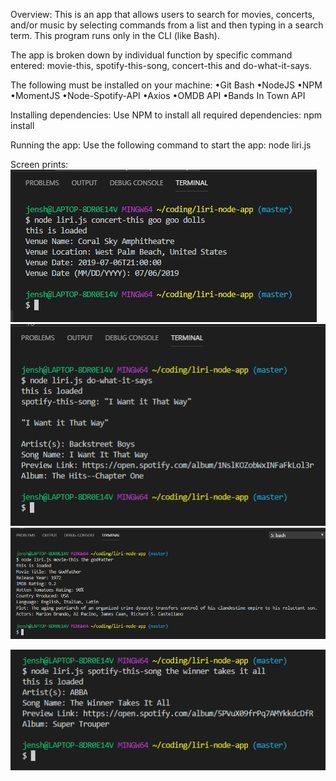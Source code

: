 <!-- [Google](http://www.google.com/)
![Test Image - JPG](./images/test.JPG)
![Test Image - PNG](./images/test.PNG) -->

Overview:
This is an app that allows users to search for movies, concerts, and/or music by selecting commands from a list and then typing in a search term. This program runs only in the CLI (like Bash).

The app is broken down by individual function by specific command entered: movie-this, spotify-this-song, concert-this and do-what-it-says.  

The following must be installed on your machine:
•Git Bash
•NodeJS
•NPM
•MomentJS
•Node-Spotify-API
•Axios
•OMDB API
•Bands In Town API

Installing dependencies:
Use NPM to install all required dependencies:
npm install

Running the app: 
Use the following command to start the app:  node liri.js

Screen prints:
![Concert This](./images/concert-this.PNG)
![Do What It Says](./images/do-what-it-says.PNG)
![Movie This - Movie Entered](./images/movie-this-with-movie.PNG)
<!-- ![Movie This 2 - No Movie Entered](./images/movie-this-with-no-movie.PNG) -->
![Spotify This Song - Song Entered](./images/spotify-this-song-with-song.PNG)

